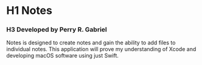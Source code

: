 # H1 Notes
### H3 Developed by Perry R. Gabriel

Notes is designed to create notes and gain the ability to add files to individual
notes. This application will prove my understanding of Xcode and developing macOS software using just Swift.  
